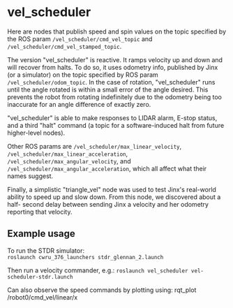 # vel_scheduler

Here are nodes that publish speed and spin values on the topic specified by the ROS param
`/vel_scheduler/cmd_vel_topic` and `/vel_scheduler/cmd_vel_stamped_topic`. 

The version "vel_scheduler" is reactive.  It ramps velocity up and down and will recover from halts.
To do so, it uses odometry info, published by Jinx (or a simulator) on the topic specified by 
ROS param `/vel_scheduler/odom_topic`. In the case of rotation, "vel_scheduler" runs until 
the angle rotated is within a small error of the angle desired. This prevents the robot 
from rotating indefinitely due to the odometry being too inaccurate for an angle difference 
of exactly zero.

"vel_scheduler" is able to make responses to LIDAR alarm, E-stop status, and a third "halt" command 
(a topic for a software-induced halt from future higher-level nodes).

Other ROS params are `/vel_scheduler/max_linear_velocity`,
`/vel_scheduler/max_linear_acceleration`, `/vel_scheduler/max_angular_velocity`,
and `/vel_scheduler/max_angular_acceleration`, which all affect what their names 
suggest.

Finally, a simplistic "triangle_vel" node was used to test Jinx's real-world 
ability to speed up and slow down. From this node, we discovered about a half-
second delay between sending Jinx a velocity and her odometry reporting that 
velocity.

## Example usage
To run the STDR simulator:  
`roslaunch cwru_376_launchers stdr_glennan_2.launch`

Then run a velocity commander, e.g.:
`roslaunch vel_scheduler vel-scheduler-stdr.launch`

Can also observe the speed commands by plotting using:
rqt_plot /robot0/cmd_vel/linear/x


    
